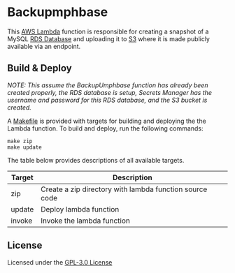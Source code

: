 # Backupmphbase

This [AWS Lambda](https://aws.amazon.com/lambda/) function is responsible for
creating a snapshot of a MySQL [RDS Database](https://aws.amazon.com/rds/) and
uploading it to [S3](https://aws.amazon.com/s3/) where it is made publicly
available via an endpoint.

## Build & Deploy

*NOTE: This assume the BackupUmphbase function has already been created
properly, the RDS database is setup, Secrets Manager has the username and
password for this RDS database, and the S3 bucket is created.*

A [Makefile](Makefile) is provided with targets for building and deploying the
the Lambda function. To build and deploy, run the following commands:

```
make zip
make update
```

The table below provides descriptions of all available targets.

| Target        | Description                                               |
| ------------- | --------------------------------------------------------- |
| zip           | Create a zip directory with lambda function source code   |
| update        | Deploy lambda function                                    |
| invoke        | Invoke the lambda function                                |


## License

Licensed under the [GPL-3.0 License](https://choosealicense.com/licenses/gpl-3.0/)
